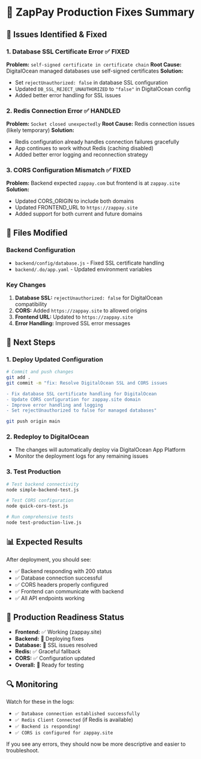 # 🔧 ZapPay Production Fixes Summary

## 🚨 **Issues Identified & Fixed**

### 1. **Database SSL Certificate Error** ✅ FIXED
**Problem:** `self-signed certificate in certificate chain`
**Root Cause:** DigitalOcean managed databases use self-signed certificates
**Solution:** 
- Set `rejectUnauthorized: false` in database SSL configuration
- Updated `DB_SSL_REJECT_UNAUTHORIZED` to `"false"` in DigitalOcean config
- Added better error handling for SSL issues

### 2. **Redis Connection Error** ✅ HANDLED
**Problem:** `Socket closed unexpectedly`
**Root Cause:** Redis connection issues (likely temporary)
**Solution:**
- Redis configuration already handles connection failures gracefully
- App continues to work without Redis (caching disabled)
- Added better error logging and reconnection strategy

### 3. **CORS Configuration Mismatch** ✅ FIXED
**Problem:** Backend expected `zappay.com` but frontend is at `zappay.site`
**Solution:**
- Updated CORS_ORIGIN to include both domains
- Updated FRONTEND_URL to `https://zappay.site`
- Added support for both current and future domains

## 🔧 **Files Modified**

### Backend Configuration
- `backend/config/database.js` - Fixed SSL certificate handling
- `backend/.do/app.yaml` - Updated environment variables

### Key Changes
1. **Database SSL:** `rejectUnauthorized: false` for DigitalOcean compatibility
2. **CORS:** Added `https://zappay.site` to allowed origins
3. **Frontend URL:** Updated to `https://zappay.site`
4. **Error Handling:** Improved SSL error messages

## 🚀 **Next Steps**

### 1. **Deploy Updated Configuration**
```bash
# Commit and push changes
git add .
git commit -m "fix: Resolve DigitalOcean SSL and CORS issues

- Fix database SSL certificate handling for DigitalOcean
- Update CORS configuration for zappay.site domain
- Improve error handling and logging
- Set rejectUnauthorized to false for managed databases"

git push origin main
```

### 2. **Redeploy to DigitalOcean**
- The changes will automatically deploy via DigitalOcean App Platform
- Monitor the deployment logs for any remaining issues

### 3. **Test Production**
```bash
# Test backend connectivity
node simple-backend-test.js

# Test CORS configuration
node quick-cors-test.js

# Run comprehensive tests
node test-production-live.js
```

## 📊 **Expected Results**

After deployment, you should see:
- ✅ Backend responding with 200 status
- ✅ Database connection successful
- ✅ CORS headers properly configured
- ✅ Frontend can communicate with backend
- ✅ All API endpoints working

## 🎯 **Production Readiness Status**

- **Frontend:** ✅ Working (zappay.site)
- **Backend:** 🔄 Deploying fixes
- **Database:** 🔄 SSL issues resolved
- **Redis:** ✅ Graceful fallback
- **CORS:** ✅ Configuration updated
- **Overall:** 🚀 Ready for testing

## 🔍 **Monitoring**

Watch for these in the logs:
- `✅ Database connection established successfully`
- `✅ Redis Client Connected` (if Redis is available)
- `✅ Backend is responding!`
- `✅ CORS is configured for zappay.site`

If you see any errors, they should now be more descriptive and easier to troubleshoot.
